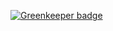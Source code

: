 

[![Greenkeeper badge](https://badges.greenkeeper.io/Festify/fit-html-demo.svg)](https://greenkeeper.io/)